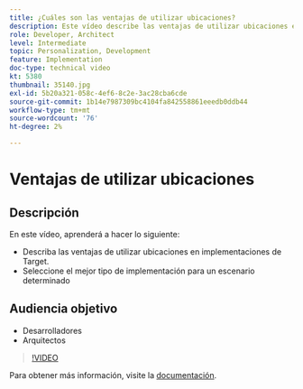 ```yaml
---
title: ¿Cuáles son las ventajas de utilizar ubicaciones?
description: Este vídeo describe las ventajas de utilizar ubicaciones en implementaciones de Adobe Target. Vea este vídeo para aprender a seleccionar el mejor tipo de implementación para un escenario determinado.
role: Developer, Architect
level: Intermediate
topic: Personalization, Development
feature: Implementation
doc-type: technical video
kt: 5380
thumbnail: 35140.jpg
exl-id: 5b20a321-058c-4ef6-8c2e-3ac28cba6cde
source-git-commit: 1b14e7987309bc4104fa842558861eeedb0ddb44
workflow-type: tm+mt
source-wordcount: '76'
ht-degree: 2%

---
```


# Ventajas de utilizar ubicaciones

## Descripción

En este vídeo, aprenderá a hacer lo siguiente:

* Describa las ventajas de utilizar ubicaciones en implementaciones de Target.
* Seleccione el mejor tipo de implementación para un escenario determinado

## Audiencia objetivo

* Desarrolladores
* Arquitectos

>[!VIDEO](https://video.tv.adobe.com/v/35140/?quality=12)

Para obtener más información, visite la [documentación](https://experienceleague.adobe.com/docs/target/using/implement-target/implementing-target.html?lang=en).
